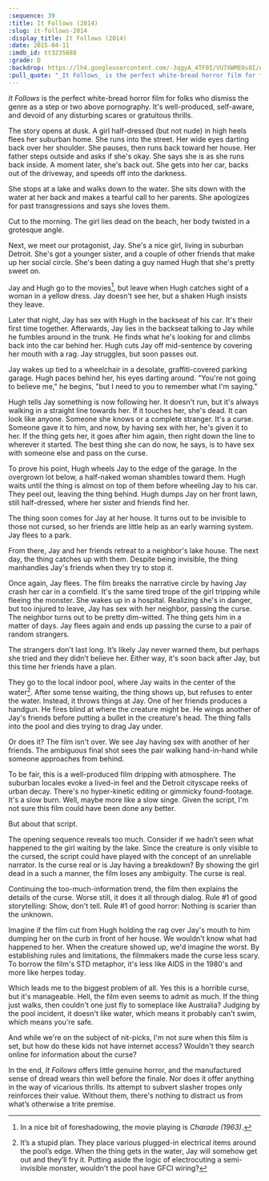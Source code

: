 ```yaml
---
:sequence: 39
:title: It Follows (2014)
:slug: it-follows-2014
:display_title: It Follows (2014)
:date: 2015-04-11
:imdb_id: tt3235888
:grade: D
:backdrop: https://lh4.googleusercontent.com/-3qgyA_4TF0I/VU7XWMEOs8I/AAAAAAAAChY/ix_9qvqspJY/w1000-rj/it-follows-2014.jpg
:pull_quote: "_It Follows_ is the perfect white-bread horror film for folks who dismiss the genre as a step or two above pornography."
---
```

_It Follows_ is the perfect white-bread horror film for folks who dismiss the genre as a step or two above pornography. It's well-produced, self-aware, and devoid of any disturbing scares or gratuitous thrills. 

The story opens at dusk. A girl half-dressed (but not nude) in high heels flees her suburban home. She runs into the street. Her wide eyes darting back over her shoulder. She pauses, then runs back toward her house. Her father steps outside and asks if she's okay. She says she is as she runs back inside. A moment later, she's back out. She gets into her car, backs out of the driveway, and speeds off into the darkness.

She stops at a lake and walks down to the water. She sits down with the water at her back and makes a tearful call to her parents. She apologizes for past transgressions and says she loves them.

Cut to the morning. The girl lies dead on the beach, her body twisted in a grotesque angle. 

Next, we meet our protagonist, Jay. She's a nice girl, living in suburban Detroit. She's got a younger sister, and a couple of other friends that make up her social circle. She's been dating a guy named Hugh that she's pretty sweet on. 

Jay and Hugh go to the movies[^1], but leave when Hugh catches sight of a woman in a yellow dress. Jay doesn't see her, but a shaken Hugh insists they leave.

Later that night, Jay has sex with Hugh in the backseat of his car. It's their first time together. Afterwards, Jay lies in the backseat talking to Jay while he fumbles around in the trunk. He finds what he's looking for and climbs back into the car behind her. Hugh cuts Jay off mid-sentence by covering her mouth with a rag. Jay struggles, but soon passes out.

Jay wakes up tied to a wheelchair in a desolate, graffiti-covered parking garage. Hugh paces behind her, his eyes darting around. "You're not going to believe me," he begins, "but I need to you to remember what I'm saying."

Hugh tells Jay something is now following her. It doesn't run, but it's always walking in a straight line towards her. If it touches her, she's dead. It can look like anyone. Someone she knows or a complete stranger. It's a curse. Someone gave it to him, and now, by having sex with her, he's given it to her. If the thing gets her, it goes after him again, then right down the line to wherever it started. The best thing she can do now, he says, is to have sex with someone else and pass on the curse.

To prove his point, Hugh wheels Jay to the edge of the garage. In the overgrown lot below, a half-naked woman shambles toward them. Hugh waits until the thing is almost on top of them before wheeling Jay to his car. They peel out, leaving the thing behind. Hugh dumps Jay on her front lawn, still half-dressed, where her sister and friends find her.

The thing soon comes for Jay at her house. It turns out to be invisible to those not cursed, so her friends are little help as an early warning system. Jay flees to a park.

From there, Jay and her friends retreat to a neighbor's lake house. The next day, the thing catches up with them. Despite being invisible, the thing manhandles Jay's friends when they try to stop it. 

Once again, Jay flees. The film breaks the narrative circle by having Jay crash her car in a cornfield. It's the same tired trope of the girl tripping while fleeing the monster. She wakes up in a hospital. Realizing she's in danger, but too injured to leave, Jay has sex with her neighbor, passing the curse. The neighbor turns out to be pretty dim-witted. The thing gets him in a matter of days. Jay flees again and ends up passing the curse to a pair of random strangers.

The strangers don't last long. It’s likely Jay never warned them, but perhaps she tried and they didn’t believe her. Either way, it's soon back after Jay, but this time her friends have a plan. 

They go to the local indoor pool, where Jay waits in the center of the water[^2]. After some tense waiting, the thing shows up, but refuses to enter the water. Instead, it throws things at Jay. One of her friends produces a handgun. He fires blind at where the creature might be. He wings another of Jay's friends before putting a bullet in the creature's head. The thing falls into the pool and dies trying to drag Jay under.

Or does it? The film isn't over. We see Jay having sex with another of her friends. The ambiguous final shot sees the pair walking hand-in-hand while someone approaches from behind. 

To be fair, this is a well-produced film dripping with atmosphere. The suburban locales evoke a lived-in feel and the Detroit cityscape reeks of urban decay. There's no hyper-kinetic editing or gimmicky found-footage. It's a slow burn. Well, maybe more like a slow singe. Given the script, I'm not sure this film could have been done any better.

But about that script. 

The opening sequence reveals too much. Consider if we hadn’t seen what happened to the girl waiting by the lake.  Since the creature is only visible to the cursed, the script could have played with the concept of an unreliable narrator. Is the curse real or is Jay having a breakdown? By showing the girl dead in a such a manner, the film loses any ambiguity. The curse is real.

Continuing the too-much-information trend, the film then explains the details of the curse. Worse still, it does it all through dialog.  Rule #1 of good storytelling: Show, don't tell. Rule #1 of good horror: Nothing is scarier than the unknown. 

Imagine if the film cut from Hugh holding the rag over Jay's mouth to him dumping her on the curb in front of her house. We wouldn't know what had happened to her. When the creature showed up, we'd imagine the worst. By establishing rules and limitations, the filmmakers made the curse less scary. To borrow the film's STD metaphor, it's less like AIDS in the 1980's and more like herpes today. 

Which leads me to the biggest problem of all. Yes this is a horrible curse, but it's manageable. Hell, the film even seems to admit as much. If the thing just walks, then couldn't one just fly to someplace like Australia? Judging by the pool incident, it doesn't like water, which means it probably can't swim, which means you're safe. 

And while we're on the subject of nit-picks, I'm not sure when this film is set, but how do these kids not have internet access? Wouldn't they search online for information about the curse? 

In the end, _It Follows_ offers little genuine horror, and the manufactured sense of dread wears thin well before the finale. Nor does it offer anything in the way of vicarious thrills. Its attempt to subvert slasher tropes only reinforces their value. Without them, there's nothing to distract us from what’s otherwise a trite premise.

[^1]: In a nice bit of foreshadowing, the movie playing is _Charade (1963)_.

[^2]: It’s a stupid plan. They place various plugged-in electrical items around the pool’s edge. When the thing gets in the water, Jay will somehow get out and they’ll fry it. Putting aside the logic of electrocuting a semi-invisible monster, wouldn't the pool have GFCI wiring?
